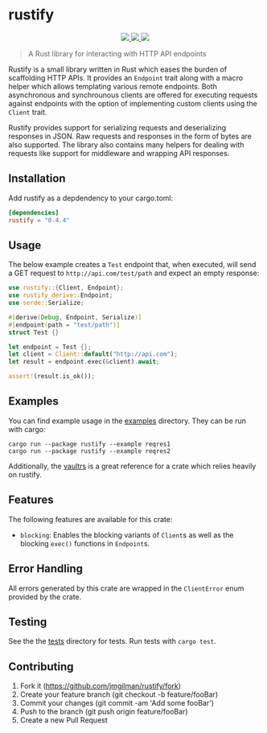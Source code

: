 # rustify

<p align="center">
    <a href="https://github.com/jmgilman/rustify/actions/workflows/ci.yml">
        <img src="https://github.com/jmgilman/rustify/actions/workflows/ci.yml/badge.svg"/>
    </a>
    <a href="https://crates.io/crates/rustify">
        <img src="https://img.shields.io/crates/v/rustify">
    </a>
    <a href="https://docs.rs/rustify">
        <img src="https://img.shields.io/docsrs/rustify" />
    </a>
</p>

> A Rust library for interacting with HTTP API endpoints

Rustify is a small library written in Rust which eases the burden of
scaffolding HTTP APIs. It provides an `Endpoint` trait along with a macro helper
which allows templating various remote endpoints. Both asynchronous and
synchrounous clients are offered for executing requests against endpoints with
the option of implementing custom clients using the `Client` trait. 

Rustify provides support for serializing requests and deserializing responses in
JSON. Raw requests and responses in the form of bytes are also supported. The
library also contains many helpers for dealing with requests like support for
middleware and wrapping API responses.

## Installation

Add rustify as a depdendency to your cargo.toml:

```toml
[dependencies]
rustify = "0.4.4"
```

## Usage

The below example creates a `Test` endpoint that, when executed, will send a GET
request to `http://api.com/test/path` and expect an empty response:

```rust
use rustify::{Client, Endpoint};
use rustify_derive::Endpoint;
use serde::Serialize;

#[derive(Debug, Endpoint, Serialize)]
#[endpoint(path = "test/path")]
struct Test {}

let endpoint = Test {};
let client = Client::default("http://api.com");
let result = endpoint.exec(&client).await;

assert!(result.is_ok());
```

## Examples

You can find example usage in the [examples](examples) directory. They can 
be run with cargo:

```
cargo run --package rustify --example reqres1
cargo run --package rustify --example reqres2
```

Additionally, the [vaultrs](https://github.com/jmgilman/vaultrs) is a great
reference for a crate which relies heavily on rustify.

## Features
The following features are available for this crate:

* `blocking`: Enables the blocking variants of `Client`s as well as the blocking
   `exec()` functions in `Endpoint`s. 

## Error Handling

All errors generated by this crate are wrapped in the `ClientError` enum
provided by the crate.

## Testing

See the the [tests](tests) directory for tests. Run tests with `cargo test`. 

## Contributing

1. Fork it (https://github.com/jmgilman/rustify/fork)
2. Create your feature branch (git checkout -b feature/fooBar)
3. Commit your changes (git commit -am 'Add some fooBar')
4. Push to the branch (git push origin feature/fooBar)
5. Create a new Pull Request